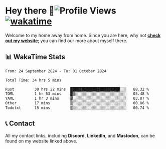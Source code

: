 # Hey there :wave:![Profile Views](https://komarev.com/ghpvc/?username=skifli) [![wakatime](https://wakatime.com/badge/user/b4317b02-0c6d-457b-82a4-a448b8a8d1df.svg)](https://wakatime.com/@b4317b02-0c6d-457b-82a4-a448b8a8d1df)

Welcome to my home away from home. Since you are here, why not [**check out my website**](https://skifli.github.io); you can find our more about myself there.

## 📊 WakaTime Stats

<!--START_SECTION:waka-->

```txt
From: 24 September 2024 - To: 01 October 2024

Total Time: 34 hrs 5 mins

Rust         30 hrs 22 mins  ██████████████████████░░░   88.32 %
TOML         1 hr 53 mins    █▒░░░░░░░░░░░░░░░░░░░░░░░   05.48 %
YAML         1 hr 3 mins     ▓░░░░░░░░░░░░░░░░░░░░░░░░   03.07 %
Other        17 mins         ▒░░░░░░░░░░░░░░░░░░░░░░░░   00.86 %
Todotxt      15 mins         ▒░░░░░░░░░░░░░░░░░░░░░░░░   00.74 %
```

<!--END_SECTION:waka-->

## 📞 Contact

All my contact links, including **Discord**, **LinkedIn**, and **Mastodon**, can be found on my website linked above.
